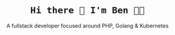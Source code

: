 <h1 align="center">
  <code>Hi there 👋 I'm Ben 👨‍💻</code>
</h1>

<p align="center">A fullstack developer focused around PHP, Golang & Kubernetes</p>

<!--
**mrbenosborne/mrbenosborne** is a ✨ _special_ ✨ repository because its `README.md` (this file) appears on your GitHub profile.

Here are some ideas to get you started:

- 🔭 I’m currently working on ...
- 🌱 I’m currently learning ...
- 👯 I’m looking to collaborate on ...
- 🤔 I’m looking for help with ...
- 💬 Ask me about ...
- 📫 How to reach me: ...
- 😄 Pronouns: ...
- ⚡ Fun fact: ...
-->
